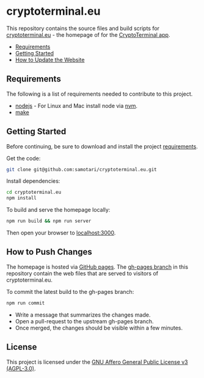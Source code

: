 # cryptoterminal.eu

This repository contains the source files and build scripts for [cryptoterminal.eu](https://cryptoterminal.eu/) - the homepage of for the [CryptoTerminal app](https://github.com/samotari/crypto-terminal).

* [Requirements](#requirements)
* [Getting Started](#getting-started)
* [How to Update the Website](#how-to-update-the-website)


## Requirements

The following is a list of requirements needed to contribute to this project.

* [nodejs](https://nodejs.org/) - For Linux and Mac install node via [nvm](https://github.com/creationix/nvm).
* [make](https://www.gnu.org/software/make/)


## Getting Started

Before continuing, be sure to download and install the project [requirements](#requirements).

Get the code:
```bash
git clone git@github.com:samotari/cryptoterminal.eu.git
```

Install dependencies:
```bash
cd cryptoterminal.eu
npm install
```

To build and serve the homepage locally:
```bash
npm run build && npm run server
```
Then open your browser to [localhost:3000](http://localhost:3000).


## How to Push Changes

The homepage is hosted via [GitHub pages](https://pages.github.com/). The [gh-pages branch](https://github.com/samotari/cryptoterminal.eu/tree/gh-pages) in this repository contain the web files that are served to visitors of cryptoterminal.eu.

To commit the latest build to the gh-pages branch:
```bash
npm run commit
```
* Write a message that summarizes the changes made.
* Open a pull-request to the upstream gh-pages branch.
* Once merged, the changes should be visible within a few minutes.


## License

This project is licensed under the [GNU Affero General Public License v3 (AGPL-3.0)](https://tldrlegal.com/license/gnu-affero-general-public-license-v3-(agpl-3.0)).
